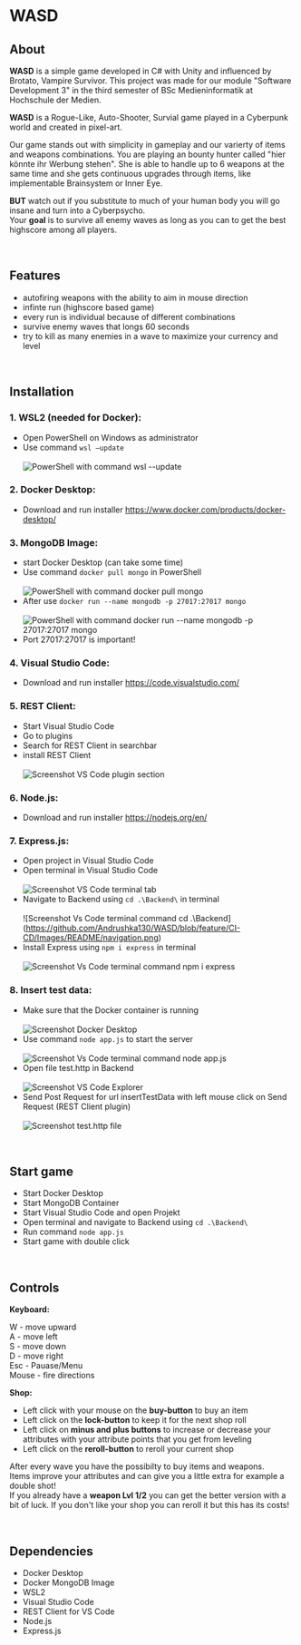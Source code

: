 # WASD

## About
**WASD** is a simple game developed in C# with Unity and influenced by Brotato, Vampire Survivor. This project was made for our module "Software Development 3" in the third semester of BSc Medieninformatik at Hochschule der Medien. <br>

**WASD** is a Rogue-Like, Auto-Shooter, Survial game played in a Cyberpunk world and created in pixel-art. <br>

Our game stands out with simplicity in gameplay and our varierty of items and weapons combinations. You are playing an bounty hunter called "hier könnte ihr Werbung stehen". She is able to handle up to 6 weapons at the same time and she gets continuous upgrades through items, like implementable Brainsystem or Inner Eye.<br>

**BUT** watch out if you substitute to much of your human body you will go insane and turn into a Cyberpsycho. <br>
Your **goal** is to survive all enemy waves as long as you can to get the best highscore among all players. 

<br>

## Features
- autofiring weapons with the ability to aim in mouse direction
- infinte run (highscore based game)
- every run is individual because of different combinations
- survive enemy waves that longs 60 seconds
- try to kill as many enemies in a wave to maximize your currency and level

<br>

## Installation
### 1.	WSL2 (needed for Docker):
  -	Open PowerShell on Windows as administrator
  -	Use command ```wsl –update```
  <br><br> ![PowerShell with command wsl --update](https://github.com/Andrushka130/WASD/blob/feature/CI-CD/Images/README/wsl.png)

### 2.	Docker Desktop:
  -	Download and run installer https://www.docker.com/products/docker-desktop/

### 3.	MongoDB Image:
  -	start Docker Desktop (can take some time)
  -	Use command ```docker pull mongo``` in PowerShell
  <br><br> ![PowerShell with command docker pull mongo](https://github.com/Andrushka130/WASD/blob/feature/CI-CD/Images/README/Mongo_Image.png)
  -	After use ```docker run --name mongodb -p 27017:27017 mongo```
  <br><br> ![PowerShell with command docker run --name mongodb -p 27017:27017 mongo](https://github.com/Andrushka130/WASD/blob/feature/CI-CD/Images/README/Mongo_starten.png)
  -	Port 27017:27017 is important!

### 4.	Visual Studio Code: 
  -	Download and run installer  https://code.visualstudio.com/
 
### 5.	REST Client:
  -	Start Visual Studio Code
  -	Go to plugins
  -	Search for REST Client in searchbar
  -	install REST Client
  <br><br> ![Screenshot VS Code plugin section](https://github.com/Andrushka130/WASD/blob/feature/CI-CD/Images/README/REST.png)

### 6.	Node.js:
  -	Download and run installer https://nodejs.org/en/

### 7.	Express.js:
  -	Open project in Visual Studio Code
  -	Open terminal in Visual Studio Code
  <br><br>![Screenshot VS Code terminal tab](https://github.com/Andrushka130/WASD/blob/feature/CI-CD/Images/README/terminal.png)
  -	Navigate to Backend using ```cd .\Backend\``` in terminal
  <br><br> ![Screenshot Vs Code terminal command cd .\Backend\](https://github.com/Andrushka130/WASD/blob/feature/CI-CD/Images/README/navigation.png)
  - Install Express using ```npm i express``` in terminal
  <br><br> ![Screenshot Vs Code terminal command npm i express](https://github.com/Andrushka130/WASD/blob/feature/CI-CD/Images/README/express.png)
 

### 8.	Insert test data:
  -	Make sure that the Docker container is running
  <br><br> ![Screenshot Docker Desktop](https://github.com/Andrushka130/WASD/blob/feature/CI-CD/Images/README/Docker.png)
  -	Use command ```node app.js``` to start the server
  <br><br> ![Screenshot Vs Code terminal command node app.js](https://github.com/Andrushka130/WASD/blob/feature/CI-CD/Images/README/server_start.png)
  -	Open file test.http in Backend
  <br><br> ![Screenshot VS Code Explorer](https://github.com/Andrushka130/WASD/blob/feature/CI-CD/Images/README/test_öffnen.png)
  -	Send Post Request for url insertTestData with left mouse click on Send Request (REST Client plugin)
  <br><br> ![Screenshot test.http file](https://github.com/Andrushka130/WASD/blob/feature/CI-CD/Images/README/test_daten.png)

<br>

## Start game

-	Start Docker Desktop
-	Start MongoDB Container
-	Start Visual Studio Code and open Projekt
-	Open terminal and navigate to Backend using ```cd .\Backend\```
-	Run command ```node app.js```
-	Start game with double click


<br>

## Controls

**Keyboard:**

W - move upward <br>
A - move left <br>
S - move down <br>
D - move right <br>
Esc - Pauase/Menu <br>
Mouse - fire directions

**Shop:**

- Left click with your mouse on the **buy-button** to buy an item
- Left click on the **lock-button** to keep it for the next shop roll
- Left click on **minus and plus buttons** to increase or decrease your attributes with your attribute points that you get from leveling
- Left click on the **reroll-button** to reroll your current shop

After every wave you have the possibilty to buy items and weapons. <br>
Items improve your attributes and can give you a little extra for example a double shot! <br>
If you already have a **weapon Lvl 1/2** you can get the better version with a bit of luck. 
If you don't like your shop you can reroll it but this has its costs! <br>

<br>

## Dependencies
-	Docker Desktop
-	Docker MongoDB Image
-	WSL2
-	Visual Studio Code
-	REST Client for VS Code
-	Node.js
-	Express.js
